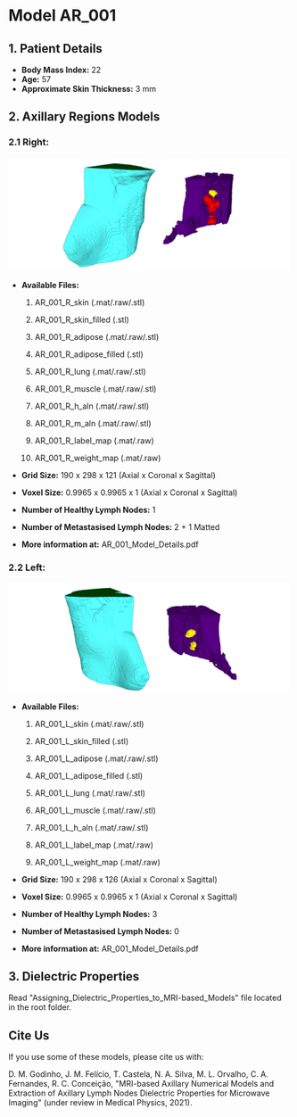 # Model AR_001


## 1.	Patient Details

* **Body Mass Index:** 22
* **Age:** 57
* **Approximate Skin Thickness:** 3 mm

## 2.	Axillary Regions Models
### 2.1	Right:

![AR_001_3D_R](../images/AR_001_3D_R.PNG)

* **Available Files:**
	1.	AR_001_R_skin (.mat/.raw/.stl)
	2.	AR_001_R_skin_filled (.stl)
	3.	AR_001_R_adipose (.mat/.raw/.stl)
	4.	AR_001_R_adipose_filled (.stl)
	5.	AR_001_R_lung (.mat/.raw/.stl)
	6.	AR_001_R_muscle (.mat/.raw/.stl)
	7.	AR_001_R_h_aln (.mat/.raw/.stl)
	8.	AR_001_R_m_aln (.mat/.raw/.stl)

	9.	AR_001_R_label_map (.mat/.raw)
	10.	AR_001_R_weight_map (.mat/.raw)

* **Grid Size:** 190 x 298 x 121 (Axial x Coronal x Sagittal)
* **Voxel Size:** 0.9965 x 0.9965 x 1 (Axial x Coronal x Sagittal)
* **Number of Healthy Lymph Nodes:** 1
* **Number of Metastasised Lymph Nodes:** 2 + 1 Matted

* **More information at:** AR_001_Model_Details.pdf

### 2.2	Left:

![AR_001_3D_L](../images/AR_001_3D_L.PNG)

* **Available Files:**
	1.	AR_001_L_skin (.mat/.raw/.stl)
	2.	AR_001_L_skin_filled (.stl)
	3.	AR_001_L_adipose (.mat/.raw/.stl)
	4.	AR_001_L_adipose_filled (.stl)
	5.	AR_001_L_lung (.mat/.raw/.stl)
	6.	AR_001_L_muscle (.mat/.raw/.stl)
	7.	AR_001_L_h_aln (.mat/.raw/.stl)

	8.	AR_001_L_label_map (.mat/.raw)
	9.	AR_001_L_weight_map (.mat/.raw)

* **Grid Size:** 190 x 298 x 126 (Axial x Coronal x Sagittal)
* **Voxel Size:** 0.9965 x 0.9965 x 1 (Axial x Coronal x Sagittal)
* **Number of Healthy Lymph Nodes:** 3
* **Number of Metastasised Lymph Nodes:** 0

* **More information at:** AR_001_Model_Details.pdf

## 3.	Dielectric Properties

Read "Assigning_Dielectric_Properties_to_MRI-based_Models" file located in the root folder.

## Cite Us

If you use some of these models, please cite us with:

D. M. Godinho, J. M. Felício, T. Castela, N. A. Silva, M. L. Orvalho, C. A. Fernandes, R. C. Conceição, "MRI-based Axillary Numerical Models and Extraction of Axillary Lymph Nodes Dielectric Properties for Microwave Imaging" (under review in Medical Physics, 2021).